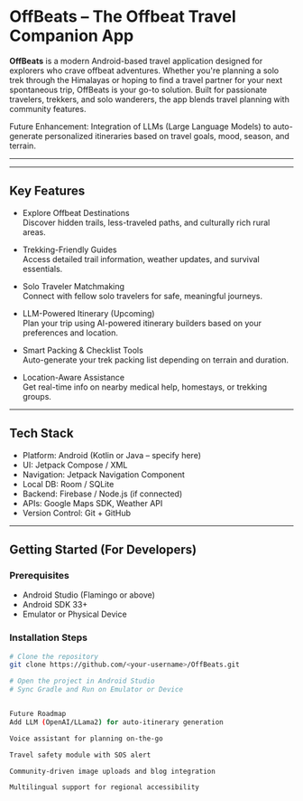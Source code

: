 # OffBeats – The Offbeat Travel Companion App

**OffBeats** is a modern Android-based travel application designed for explorers who crave offbeat adventures. Whether you're planning a solo trek through the Himalayas or hoping to find a travel partner for your next spontaneous trip, OffBeats is your go-to solution. Built for passionate travelers, trekkers, and solo wanderers, the app blends travel planning with community features.

Future Enhancement: Integration of LLMs (Large Language Models) to auto-generate personalized itineraries based on travel goals, mood, season, and terrain.

---



---

## Key Features

- Explore Offbeat Destinations  
  Discover hidden trails, less-traveled paths, and culturally rich rural areas.

- Trekking-Friendly Guides  
  Access detailed trail information, weather updates, and survival essentials.

- Solo Traveler Matchmaking  
  Connect with fellow solo travelers for safe, meaningful journeys.

- LLM-Powered Itinerary (Upcoming)  
  Plan your trip using AI-powered itinerary builders based on your preferences and location.

- Smart Packing & Checklist Tools  
  Auto-generate your trek packing list depending on terrain and duration.

- Location-Aware Assistance  
  Get real-time info on nearby medical help, homestays, or trekking groups.

---

## Tech Stack

- Platform: Android (Kotlin or Java – specify here)
- UI: Jetpack Compose / XML
- Navigation: Jetpack Navigation Component
- Local DB: Room / SQLite
- Backend: Firebase / Node.js (if connected)
- APIs: Google Maps SDK, Weather API
- Version Control: Git + GitHub

---

## Getting Started (For Developers)

### Prerequisites

- Android Studio (Flamingo or above)
- Android SDK 33+
- Emulator or Physical Device

### Installation Steps

```bash
# Clone the repository
git clone https://github.com/<your-username>/OffBeats.git

# Open the project in Android Studio
# Sync Gradle and Run on Emulator or Device


Future Roadmap
Add LLM (OpenAI/LLama2) for auto-itinerary generation

Voice assistant for planning on-the-go

Travel safety module with SOS alert

Community-driven image uploads and blog integration

Multilingual support for regional accessibility
